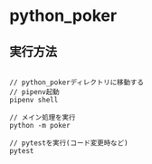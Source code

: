 # python_poker

## 実行方法

```

// python_pokerディレクトリに移動する
// pipenv起動
pipenv shell

// メイン処理を実行
python -m poker

// pytestを実行(コード変更時など)
pytest

```